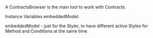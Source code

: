 A ContractsBrowser is the main tool to work with Contracts.

Instance Variables
	embeddedModel:		<ContractModel>

embeddedModel
	-  just for the Styler, to have different active Styles for Method and Conditions at the same time